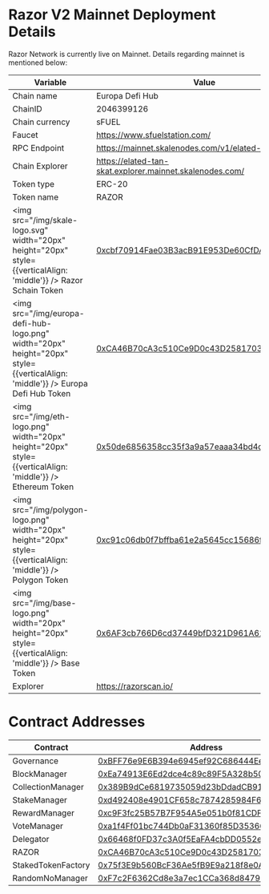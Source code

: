 # Razor V2 Mainnet Deployment Details

Razor Network is currently live on Mainnet. Details regarding mainnet is mentioned below:

| Variable                                                                                                                       | Value                                                                                                                                                            |
| ------------------------------------------------------------------------------------------------------------------------------ | ---------------------------------------------------------------------------------------------------------------------------------------------------------------- |
| Chain name                                                                                                                     | Europa Defi Hub                                                                                                                                                  |
| ChainID                                                                                                                        | 2046399126                                                                                                                                                       |
| Chain currency                                                                                                                 | sFUEL                                                                                                                                                            |
| Faucet                                                                                                                         | https://www.sfuelstation.com/                                                                                                                                    |
| RPC Endpoint                                                                                                                   | https://mainnet.skalenodes.com/v1/elated-tan-skat                                                                                                                |
| Chain Explorer                                                                                                                 | https://elated-tan-skat.explorer.mainnet.skalenodes.com/                                                                                                         |
| Token type                                                                                                                     | ERC-20                                                                                                                                                           |
| Token name                                                                                                                     | RAZOR                                                                                                                                                            |
| <img src="/img/skale-logo.svg" width="20px" height="20px" style={{verticalAlign: 'middle'}} /> Razor Schain Token              | [0xcbf70914Fae03B3acB91E953De60CfDAaCA8145f](https://turbulent-unique-scheat.explorer.mainnet.skalenodes.com/address/0xcbf70914Fae03B3acB91E953De60CfDAaCA8145f) |
| <img src="/img/europa-defi-hub-logo.png" width="20px" height="20px" style={{verticalAlign: 'middle'}} /> Europa Defi Hub Token | [0xCA46B70cA3c510Ce9D0c43D25817032e2F5354c0](https://elated-tan-skat.explorer.mainnet.skalenodes.com/address/0xCA46B70cA3c510Ce9D0c43D25817032e2F5354c0)         |
| <img src="/img/eth-logo.png" width="20px" height="20px" style={{verticalAlign: 'middle'}} /> Ethereum Token                    | [0x50de6856358cc35f3a9a57eaaa34bd4cb707d2cd](https://etherscan.io/token/0x50de6856358cc35f3a9a57eaaa34bd4cb707d2cd)                                              |
| <img src="/img/polygon-logo.png" width="20px" height="20px" style={{verticalAlign: 'middle'}} /> Polygon Token                 | [0xc91c06db0f7bffba61e2a5645cc15686f0a8c828](https://polygonscan.com/address/0xc91c06db0f7bffba61e2a5645cc15686f0a8c828)                                         |
| <img src="/img/base-logo.png" width="20px" height="20px" style={{verticalAlign: 'middle'}} /> Base Token                       | [0x6AF3cb766D6cd37449bfD321D961A61B0515c1BC](https://basescan.org/address/0x6AF3cb766D6cd37449bfD321D961A61B0515c1BC)                                            |
| Explorer                                                                                                                       | https://razorscan.io/                                                                                                                                            |

# Contract Addresses

| Contract           | Address                                                                                                                                                   |
| ------------------ | --------------------------------------------------------------------------------------------------------------------------------------------------------- |
| Governance         | [0xBFF76e9E6B394e6945ef92C686444Ee4Ed5f1216](https://elated-tan-skat.explorer.mainnet.skalenodes.com/address/0xBFF76e9E6B394e6945ef92C686444Ee4Ed5f1216/) |
| BlockManager       | [0xEa74913E6Ed2dce4c89c89F5A328b507AfD86c0e](https://elated-tan-skat.explorer.mainnet.skalenodes.com/address/0xEa74913E6Ed2dce4c89c89F5A328b507AfD86c0e/) |
| CollectionManager  | [0x389B9dCe6819735059d23bDdadCB91a6d89eFE77](https://elated-tan-skat.explorer.mainnet.skalenodes.com/address/0x389B9dCe6819735059d23bDdadCB91a6d89eFE77/) |
| StakeManager       | [0xd492408e4901CF658c7874285984F6D5Db648D1E](https://elated-tan-skat.explorer.mainnet.skalenodes.com/address/0xd492408e4901CF658c7874285984F6D5Db648D1E/) |
| RewardManager      | [0xc9F3fc25B57B7F954A5e051b0f81CDF7A83dB610](https://elated-tan-skat.explorer.mainnet.skalenodes.com/address/0xc9F3fc25B57B7F954A5e051b0f81CDF7A83dB610/) |
| VoteManager        | [0xa1f4Ff01bc744Db0aF31360f85D35366c7CfBA9F](https://elated-tan-skat.explorer.mainnet.skalenodes.com/address/0xa1f4Ff01bc744Db0aF31360f85D35366c7CfBA9F/) |
| Delegator          | [0x66468f0FD37c3A0f5EaFA4cbDD0552ef9FbE7DAB](https://elated-tan-skat.explorer.mainnet.skalenodes.com/address/0x66468f0FD37c3A0f5EaFA4cbDD0552ef9FbE7DAB/) |
| RAZOR              | [0xCA46B70cA3c510Ce9D0c43D25817032e2F5354c0](https://elated-tan-skat.explorer.mainnet.skalenodes.com/address/0xCA46B70cA3c510Ce9D0c43D25817032e2F5354c0/) |
| StakedTokenFactory | [0x75f3E9b560BcF36Ae5fB9E9a218f8e0AAfa88446](https://elated-tan-skat.explorer.mainnet.skalenodes.com/address/0x75f3E9b560BcF36Ae5fB9E9a218f8e0AAfa88446/) |
| RandomNoManager    | [0xF7c2F6362Cd8e3a7ec1CCa368d84799F7C49A609](https://elated-tan-skat.explorer.mainnet.skalenodes.com/address/0xF7c2F6362Cd8e3a7ec1CCa368d84799F7C49A609/) |
